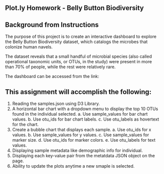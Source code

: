 ## Plot.ly Homework - Belly Button Biodiversity

## Background from Instructions
The purpose of this project is to create an interactive dashboard to explore the Belly Button Biodiversity dataset, which catalogs the microbes that colonize human navels.

The dataset reveals that a small handful of microbial species (also called operational taxonomic units, or OTUs, in the study) were present in more than 70% of people, while the rest were relatively rare.

The dashboard can be accessed from the link:

## This assignment will accomplish the following:
1. Reading the samples.json using D3 Library.
2. A horizontal bar chart with a dropdown menu to display the top 10 OTUs found in the individual selected.
a. Use sample_values for bar chart values.
b. Use otu_ids for bar chart labels.
c. Use otu_labels as hovertext for the chart.
3. Create a bubble chart that displays each sample.
a. Use otu_ids for x values.
b. Use sample_values for y values.
c. Use sample_values for marker size.
d. Use otu_ids for marker colors.
e. Use otu_labels for text values.
4. Displaying sample metadata like demographic info for individual.
5. Displaying each key-value pair from the metatdata JSON object on the page.
6. Ability to update the plots anytime a new smaple is selected.

